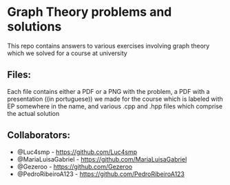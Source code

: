 # Graph Theory problems and solutions
This repo contains answers to various exercises involving graph theory which we solved for a course at university
## Files:
Each file contains either a PDF or a PNG with the problem, a PDF with a presentation ((in portuguese)) we made for the course which is labeled with EP somewhere in the name, and various .cpp and .hpp files which comprise the actual solution
## Collaborators:
  * @Luc4smp - https://github.com/Luc4smp
  * @MariaLuisaGabriel - https://github.com/MariaLuisaGabriel
  * @Gezeroo - https://github.com/Gezeroo
  * @PedroRibeiroA123 - https://github.com/PedroRibeiroA123

